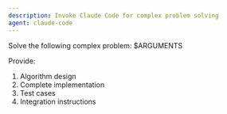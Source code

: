 ```yaml
---
description: Invoke Claude Code for complex problem solving
agent: claude-code
---
```


Solve the following complex problem: $ARGUMENTS

Provide:
1. Algorithm design
2. Complete implementation
3. Test cases
4. Integration instructions